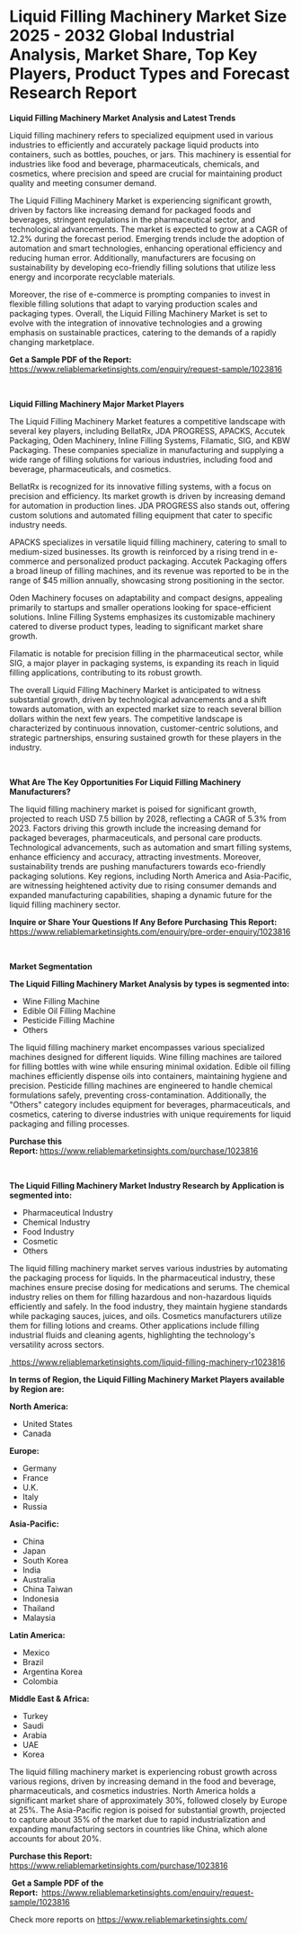 <p><h1>Liquid Filling Machinery Market Size 2025 - 2032 Global Industrial Analysis, Market Share, Top Key Players, Product Types and Forecast Research Report</h1></p><p><strong>Liquid Filling Machinery Market Analysis and Latest Trends</strong></p>
<p><p>Liquid filling machinery refers to specialized equipment used in various industries to efficiently and accurately package liquid products into containers, such as bottles, pouches, or jars. This machinery is essential for industries like food and beverage, pharmaceuticals, chemicals, and cosmetics, where precision and speed are crucial for maintaining product quality and meeting consumer demand.</p><p>The Liquid Filling Machinery Market is experiencing significant growth, driven by factors like increasing demand for packaged foods and beverages, stringent regulations in the pharmaceutical sector, and technological advancements. The market is expected to grow at a CAGR of 12.2% during the forecast period. Emerging trends include the adoption of automation and smart technologies, enhancing operational efficiency and reducing human error. Additionally, manufacturers are focusing on sustainability by developing eco-friendly filling solutions that utilize less energy and incorporate recyclable materials.</p><p>Moreover, the rise of e-commerce is prompting companies to invest in flexible filling solutions that adapt to varying production scales and packaging types. Overall, the Liquid Filling Machinery Market is set to evolve with the integration of innovative technologies and a growing emphasis on sustainable practices, catering to the demands of a rapidly changing marketplace.</p></p>
<p><strong>Get a Sample PDF of the Report:&nbsp;</strong> <a href="https://www.reliablemarketinsights.com/enquiry/request-sample/1023816?utm_campaign=3192&utm_medium=2&utm_source=Github&utm_content=ia&utm_term=05032025&utm_id=liquid-filling-machinery">https://www.reliablemarketinsights.com/enquiry/request-sample/1023816</a></p>
<p>&nbsp;</p>
<p><strong>Liquid Filling Machinery Major Market Players</strong></p>
<p><p>The Liquid Filling Machinery Market features a competitive landscape with several key players, including BellatRx, JDA PROGRESS, APACKS, Accutek Packaging, Oden Machinery, Inline Filling Systems, Filamatic, SIG, and KBW Packaging. These companies specialize in manufacturing and supplying a wide range of filling solutions for various industries, including food and beverage, pharmaceuticals, and cosmetics.</p><p>BellatRx is recognized for its innovative filling systems, with a focus on precision and efficiency. Its market growth is driven by increasing demand for automation in production lines. JDA PROGRESS also stands out, offering custom solutions and automated filling equipment that cater to specific industry needs.</p><p>APACKS specializes in versatile liquid filling machinery, catering to small to medium-sized businesses. Its growth is reinforced by a rising trend in e-commerce and personalized product packaging. Accutek Packaging offers a broad lineup of filling machines, and its revenue was reported to be in the range of $45 million annually, showcasing strong positioning in the sector.</p><p>Oden Machinery focuses on adaptability and compact designs, appealing primarily to startups and smaller operations looking for space-efficient solutions. Inline Filling Systems emphasizes its customizable machinery catered to diverse product types, leading to significant market share growth.</p><p>Filamatic is notable for precision filling in the pharmaceutical sector, while SIG, a major player in packaging systems, is expanding its reach in liquid filling applications, contributing to its robust growth.</p><p>The overall Liquid Filling Machinery Market is anticipated to witness substantial growth, driven by technological advancements and a shift towards automation, with an expected market size to reach several billion dollars within the next few years. The competitive landscape is characterized by continuous innovation, customer-centric solutions, and strategic partnerships, ensuring sustained growth for these players in the industry.</p></p>
<p>&nbsp;</p>
<p><strong>What Are The Key Opportunities For Liquid Filling Machinery Manufacturers?</strong></p>
<p><p>The liquid filling machinery market is poised for significant growth, projected to reach USD 7.5 billion by 2028, reflecting a CAGR of 5.3% from 2023. Factors driving this growth include the increasing demand for packaged beverages, pharmaceuticals, and personal care products. Technological advancements, such as automation and smart filling systems, enhance efficiency and accuracy, attracting investments. Moreover, sustainability trends are pushing manufacturers towards eco-friendly packaging solutions. Key regions, including North America and Asia-Pacific, are witnessing heightened activity due to rising consumer demands and expanded manufacturing capabilities, shaping a dynamic future for the liquid filling machinery sector.</p></p>
<p><strong>Inquire or Share Your Questions If Any Before Purchasing This Report:</strong> <a href="https://www.reliablemarketinsights.com/enquiry/pre-order-enquiry/1023816?utm_campaign=3192&utm_medium=2&utm_source=Github&utm_content=ia&utm_term=05032025&utm_id=liquid-filling-machinery">https://www.reliablemarketinsights.com/enquiry/pre-order-enquiry/1023816</a></p>
<p>&nbsp;</p>
<p><strong>Market Segmentation</strong></p>
<p><strong>The Liquid Filling Machinery Market Analysis by types is segmented into:</strong></p>
<p><ul><li>Wine Filling Machine</li><li>Edible Oil Filling Machine</li><li>Pesticide Filling Machine</li><li>Others</li></ul></p>
<p><p>The liquid filling machinery market encompasses various specialized machines designed for different liquids. Wine filling machines are tailored for filling bottles with wine while ensuring minimal oxidation. Edible oil filling machines efficiently dispense oils into containers, maintaining hygiene and precision. Pesticide filling machines are engineered to handle chemical formulations safely, preventing cross-contamination. Additionally, the "Others" category includes equipment for beverages, pharmaceuticals, and cosmetics, catering to diverse industries with unique requirements for liquid packaging and filling processes.</p></p>
<p><strong>Purchase this Report:&nbsp;</strong><a href="https://www.reliablemarketinsights.com/purchase/1023816?utm_campaign=3192&utm_medium=2&utm_source=Github&utm_content=ia&utm_term=05032025&utm_id=liquid-filling-machinery">https://www.reliablemarketinsights.com/purchase/1023816</a></p>
<p>&nbsp;</p>
<p><strong>The Liquid Filling Machinery Market Industry Research by Application is segmented into:</strong></p>
<p><ul><li>Pharmaceutical Industry</li><li>Chemical Industry</li><li>Food Industry</li><li>Cosmetic</li><li>Others</li></ul></p>
<p><p>The liquid filling machinery market serves various industries by automating the packaging process for liquids. In the pharmaceutical industry, these machines ensure precise dosing for medications and serums. The chemical industry relies on them for filling hazardous and non-hazardous liquids efficiently and safely. In the food industry, they maintain hygiene standards while packaging sauces, juices, and oils. Cosmetics manufacturers utilize them for filling lotions and creams. Other applications include filling industrial fluids and cleaning agents, highlighting the technology's versatility across sectors.</p></p>
<p><a href="https://www.reliablemarketinsights.com/liquid-filling-machinery-r1023816?utm_campaign=3192&utm_medium=2&utm_source=Github&utm_content=ia&utm_term=05032025&utm_id=liquid-filling-machinery">&nbsp;https://www.reliablemarketinsights.com/liquid-filling-machinery-r1023816</a></p>
<p><strong>In terms of Region, the Liquid Filling Machinery Market Players available by Region are:</strong></p>
<p>
    <p> <strong> North America: </strong>
        <ul>
            <li>United States</li>
            <li>Canada</li>
        </ul>
        </p> 
    <p> <strong> Europe: </strong>
        <ul>
            <li>Germany</li>
            <li>France</li>
            <li>U.K.</li>
            <li>Italy</li>
            <li>Russia</li>
        </ul>
        </p> 
    <p> <strong> Asia-Pacific: </strong>
        <ul>
            <li>China</li>
            <li>Japan</li>
            <li>South Korea</li>
            <li>India</li>
            <li>Australia</li>
            <li>China Taiwan</li>
            <li>Indonesia</li>
            <li>Thailand</li>
            <li>Malaysia</li>
        </ul>
        </p> 
    <p> <strong> Latin America: </strong>
        <ul>
            <li>Mexico</li>
            <li>Brazil</li>
            <li>Argentina Korea</li>
            <li>Colombia</li>
        </ul>
        </p> 
    <p> <strong> Middle East & Africa: </strong>
        <ul>
            <li>Turkey</li>
            <li>Saudi</li>
            <li>Arabia</li>
            <li>UAE</li>
            <li>Korea</li>
        </ul>
    </p>
    </p>
<p><p>The liquid filling machinery market is experiencing robust growth across various regions, driven by increasing demand in the food and beverage, pharmaceuticals, and cosmetics industries. North America holds a significant market share of approximately 30%, followed closely by Europe at 25%. The Asia-Pacific region is poised for substantial growth, projected to capture about 35% of the market due to rapid industrialization and expanding manufacturing sectors in countries like China, which alone accounts for about 20%.</p></p>
<p><strong>Purchase this Report: </strong><a href="https://www.reliablemarketinsights.com/purchase/1023816?utm_campaign=3192&utm_medium=2&utm_source=Github&utm_content=ia&utm_term=05032025&utm_id=liquid-filling-machinery">https://www.reliablemarketinsights.com/purchase/1023816</a></p>
<p>&nbsp;<strong>Get a Sample PDF of the Report:&nbsp;&nbsp;</strong><a href="https://www.reliablemarketinsights.com/enquiry/request-sample/1023816?utm_campaign=3192&utm_medium=2&utm_source=Github&utm_content=ia&utm_term=05032025&utm_id=liquid-filling-machinery">https://www.reliablemarketinsights.com/enquiry/request-sample/1023816</a></p>
<p><strong></strong></p>
<p>Check more reports on <a href="https://www.reliablemarketinsights.com/?utm_campaign=3192&utm_medium=2&utm_source=Github&utm_content=ia&utm_term=05032025&utm_id=liquid-filling-machinery">https://www.reliablemarketinsights.com/</a></p>